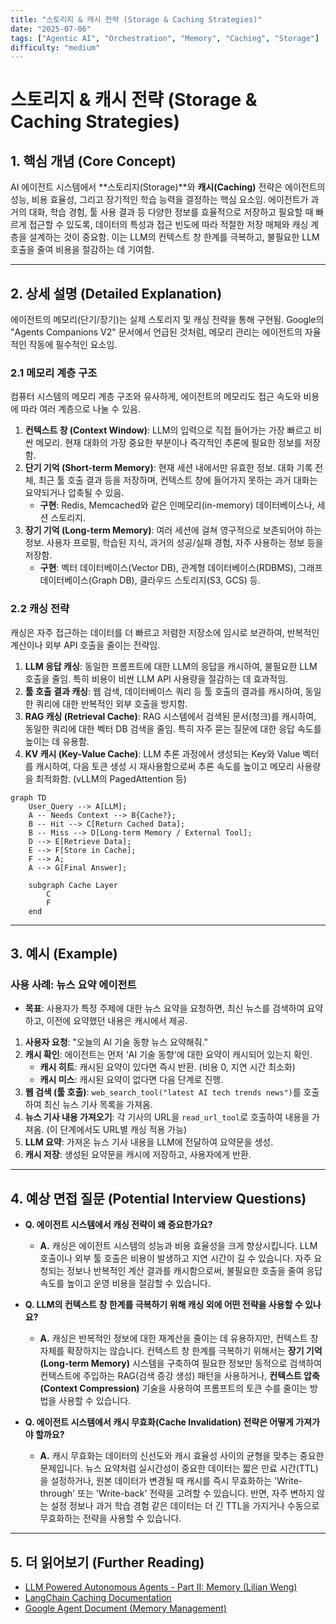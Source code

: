 ```yaml
---
title: "스토리지 & 캐시 전략 (Storage & Caching Strategies)"
date: "2025-07-06"
tags: ["Agentic AI", "Orchestration", "Memory", "Caching", "Storage"]
difficulty: "medium"
---
```


# 스토리지 & 캐시 전략 (Storage & Caching Strategies)

## 1. 핵심 개념 (Core Concept)

AI 에이전트 시스템에서 **스토리지(Storage)**와 **캐시(Caching)** 전략은 에이전트의 성능, 비용 효율성, 그리고 장기적인 학습 능력을 결정하는 핵심 요소임. 에이전트가 과거의 대화, 학습 경험, 툴 사용 결과 등 다양한 정보를 효율적으로 저장하고 필요할 때 빠르게 접근할 수 있도록, 데이터의 특성과 접근 빈도에 따라 적절한 저장 매체와 캐싱 계층을 설계하는 것이 중요함. 이는 LLM의 컨텍스트 창 한계를 극복하고, 불필요한 LLM 호출을 줄여 비용을 절감하는 데 기여함.

---

## 2. 상세 설명 (Detailed Explanation)

에이전트의 메모리(단기/장기)는 실제 스토리지 및 캐싱 전략을 통해 구현됨. Google의 "Agents Companions V2" 문서에서 언급된 것처럼, 메모리 관리는 에이전트의 자율적인 작동에 필수적인 요소임.

### 2.1 메모리 계층 구조

컴퓨터 시스템의 메모리 계층 구조와 유사하게, 에이전트의 메모리도 접근 속도와 비용에 따라 여러 계층으로 나눌 수 있음.

1.  **컨텍스트 창 (Context Window)**: LLM의 입력으로 직접 들어가는 가장 빠르고 비싼 메모리. 현재 대화의 가장 중요한 부분이나 즉각적인 추론에 필요한 정보를 저장함.
2.  **단기 기억 (Short-term Memory)**: 현재 세션 내에서만 유효한 정보. 대화 기록 전체, 최근 툴 호출 결과 등을 저장하며, 컨텍스트 창에 들어가지 못하는 과거 대화는 요약되거나 압축될 수 있음.
    *   **구현**: Redis, Memcached와 같은 인메모리(in-memory) 데이터베이스나, 세션 스토리지.
3.  **장기 기억 (Long-term Memory)**: 여러 세션에 걸쳐 영구적으로 보존되어야 하는 정보. 사용자 프로필, 학습된 지식, 과거의 성공/실패 경험, 자주 사용하는 정보 등을 저장함.
    *   **구현**: 벡터 데이터베이스(Vector DB), 관계형 데이터베이스(RDBMS), 그래프 데이터베이스(Graph DB), 클라우드 스토리지(S3, GCS) 등.

### 2.2 캐싱 전략

캐싱은 자주 접근하는 데이터를 더 빠르고 저렴한 저장소에 임시로 보관하여, 반복적인 계산이나 외부 API 호출을 줄이는 전략임.

1.  **LLM 응답 캐싱**: 동일한 프롬프트에 대한 LLM의 응답을 캐시하여, 불필요한 LLM 호출을 줄임. 특히 비용이 비싼 LLM API 사용량을 절감하는 데 효과적임.
2.  **툴 호출 결과 캐싱**: 웹 검색, 데이터베이스 쿼리 등 툴 호출의 결과를 캐시하여, 동일한 쿼리에 대한 반복적인 외부 호출을 방지함.
3.  **RAG 캐싱 (Retrieval Cache)**: RAG 시스템에서 검색된 문서(청크)를 캐시하여, 동일한 쿼리에 대한 벡터 DB 검색을 줄임. 특히 자주 묻는 질문에 대한 응답 속도를 높이는 데 유용함.
4.  **KV 캐시 (Key-Value Cache)**: LLM 추론 과정에서 생성되는 Key와 Value 벡터를 캐시하여, 다음 토큰 생성 시 재사용함으로써 추론 속도를 높이고 메모리 사용량을 최적화함. (vLLM의 PagedAttention 등)

```mermaid
graph TD
    User_Query --> A[LLM];
    A -- Needs Context --> B{Cache?};
    B -- Hit --> C[Return Cached Data];
    B -- Miss --> D[Long-term Memory / External Tool];
    D --> E[Retrieve Data];
    E --> F[Store in Cache];
    F --> A;
    A --> G[Final Answer];

    subgraph Cache Layer
        C
        F
    end
```

---

## 3. 예시 (Example)

### 사용 사례: 뉴스 요약 에이전트

*   **목표**: 사용자가 특정 주제에 대한 뉴스 요약을 요청하면, 최신 뉴스를 검색하여 요약하고, 이전에 요약했던 내용은 캐시에서 제공.

1.  **사용자 요청**: "오늘의 AI 기술 동향 뉴스 요약해줘."
2.  **캐시 확인**: 에이전트는 먼저 'AI 기술 동향'에 대한 요약이 캐시되어 있는지 확인.
    *   **캐시 히트**: 캐시된 요약이 있다면 즉시 반환. (비용 0, 지연 시간 최소화)
    *   **캐시 미스**: 캐시된 요약이 없다면 다음 단계로 진행.
3.  **웹 검색 (툴 호출)**: `web_search_tool("latest AI tech trends news")`를 호출하여 최신 뉴스 기사 목록을 가져옴.
4.  **뉴스 기사 내용 가져오기**: 각 기사의 URL을 `read_url_tool`로 호출하여 내용을 가져옴. (이 단계에서도 URL별 캐싱 적용 가능)
5.  **LLM 요약**: 가져온 뉴스 기사 내용을 LLM에 전달하여 요약문을 생성.
6.  **캐시 저장**: 생성된 요약문을 캐시에 저장하고, 사용자에게 반환.

---

## 4. 예상 면접 질문 (Potential Interview Questions)

*   **Q. 에이전트 시스템에서 캐싱 전략이 왜 중요한가요?**
    *   **A.** 캐싱은 에이전트 시스템의 성능과 비용 효율성을 크게 향상시킵니다. LLM 호출이나 외부 툴 호출은 비용이 발생하고 지연 시간이 길 수 있습니다. 자주 요청되는 정보나 반복적인 계산 결과를 캐시함으로써, 불필요한 호출을 줄여 응답 속도를 높이고 운영 비용을 절감할 수 있습니다.

*   **Q. LLM의 컨텍스트 창 한계를 극복하기 위해 캐싱 외에 어떤 전략을 사용할 수 있나요?**
    *   **A.** 캐싱은 반복적인 정보에 대한 재계산을 줄이는 데 유용하지만, 컨텍스트 창 자체를 확장하지는 않습니다. 컨텍스트 창 한계를 극복하기 위해서는 **장기 기억(Long-term Memory)** 시스템을 구축하여 필요한 정보만 동적으로 검색하여 컨텍스트에 주입하는 RAG(검색 증강 생성) 패턴을 사용하거나, **컨텍스트 압축(Context Compression)** 기술을 사용하여 프롬프트의 토큰 수를 줄이는 방법을 사용할 수 있습니다.

*   **Q. 에이전트 시스템에서 캐시 무효화(Cache Invalidation) 전략은 어떻게 가져가야 할까요?**
    *   **A.** 캐시 무효화는 데이터의 신선도와 캐시 효율성 사이의 균형을 맞추는 중요한 문제입니다. 뉴스 요약처럼 실시간성이 중요한 데이터는 짧은 만료 시간(TTL)을 설정하거나, 원본 데이터가 변경될 때 캐시를 즉시 무효화하는 'Write-through' 또는 'Write-back' 전략을 고려할 수 있습니다. 반면, 자주 변하지 않는 설정 정보나 과거 학습 경험 같은 데이터는 더 긴 TTL을 가지거나 수동으로 무효화하는 전략을 사용할 수 있습니다.

---

## 5. 더 읽어보기 (Further Reading)

*   [LLM Powered Autonomous Agents - Part II: Memory (Lilian Weng)](https://lilianweng.github.io/posts/2023-06-23-agent/#memory)
*   [LangChain Caching Documentation](https://python.langchain.com/docs/modules/model_io/llms/llm_caching)
*   [Google Agent Document (Memory Management)](https://www.kaggle.com/whitepaper-agent-companion)